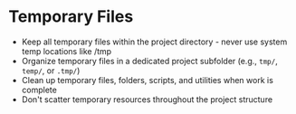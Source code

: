# Temporary Files

- Keep all temporary files within the project directory - never use system temp locations like /tmp
- Organize temporary files in a dedicated project subfolder (e.g., `tmp/`, `temp/`, or `.tmp/`)
- Clean up temporary files, folders, scripts, and utilities when work is complete
- Don't scatter temporary resources throughout the project structure
